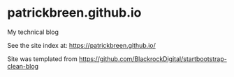 # patrickbreen.github.io
My technical blog

See the site index at: https://patrickbreen.github.io/



Site was templated from https://github.com/BlackrockDigital/startbootstrap-clean-blog
